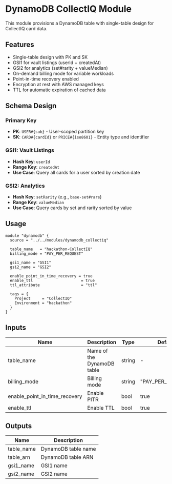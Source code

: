 # DynamoDB CollectIQ Module

This module provisions a DynamoDB table with single-table design for CollectIQ card data.

## Features

- Single-table design with PK and SK
- GSI1 for vault listings (userId + createdAt)
- GSI2 for analytics (set#rarity + valueMedian)
- On-demand billing mode for variable workloads
- Point-in-time recovery enabled
- Encryption at rest with AWS managed keys
- TTL for automatic expiration of cached data

## Schema Design

### Primary Key

- **PK**: `USER#{sub}` - User-scoped partition key
- **SK**: `CARD#{cardId}` or `PRICE#{iso8601}` - Entity type and identifier

### GSI1: Vault Listings

- **Hash Key**: `userId`
- **Range Key**: `createdAt`
- **Use Case**: Query all cards for a user sorted by creation date

### GSI2: Analytics

- **Hash Key**: `setRarity` (e.g., `base-set#rare`)
- **Range Key**: `valueMedian`
- **Use Case**: Query cards by set and rarity sorted by value

## Usage

```hcl
module "dynamodb" {
  source = "../../modules/dynamodb_collectiq"

  table_name   = "hackathon-CollectIQ"
  billing_mode = "PAY_PER_REQUEST"

  gsi1_name = "GSI1"
  gsi2_name = "GSI2"

  enable_point_in_time_recovery = true
  enable_ttl                     = true
  ttl_attribute                  = "ttl"

  tags = {
    Project     = "CollectIQ"
    Environment = "hackathon"
  }
}
```

## Inputs

| Name                          | Description                | Type   | Default           | Required |
| ----------------------------- | -------------------------- | ------ | ----------------- | -------- |
| table_name                    | Name of the DynamoDB table | string | -                 | yes      |
| billing_mode                  | Billing mode               | string | "PAY_PER_REQUEST" | no       |
| enable_point_in_time_recovery | Enable PITR                | bool   | true              | no       |
| enable_ttl                    | Enable TTL                 | bool   | true              | no       |

## Outputs

| Name       | Description         |
| ---------- | ------------------- |
| table_name | DynamoDB table name |
| table_arn  | DynamoDB table ARN  |
| gsi1_name  | GSI1 name           |
| gsi2_name  | GSI2 name           |
